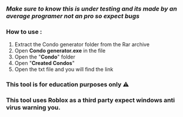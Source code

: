 ### *Make sure to know this is under testing and its made by an average programer not an pro so expect bugs*

### How to use :
1. Extract the Condo generator folder from the Rar archive
2. Open  **Condo generator.exe** in the file
3. Open the "**Condo**" folder
4. Open "**Created Condos**"
5. Open the txt file and you will find the link 


### **This tool is for education purposes only** ⚠ 


### **This tool uses Roblox as a third party expect windows anti virus warning you.**



